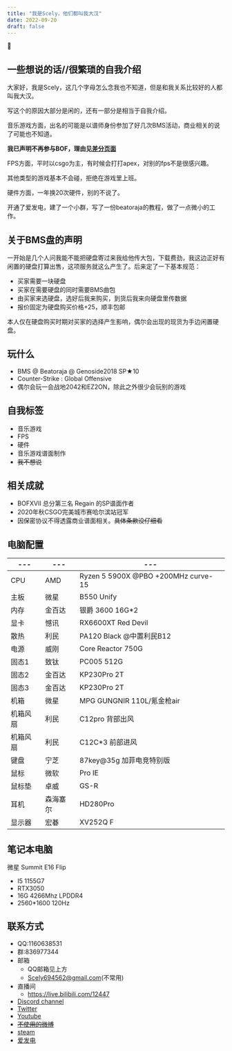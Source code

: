 ```yaml
---
title: "我是Scely，他们都叫我大汉"
date: 2022-09-20
draft: false
---
```


:thinking:

<!--more-->

## 一些想说的话//很繁琐的自我介绍

  大家好，我是Scely，这几个字母怎么念我也不知道，但是和我关系比较好的人都叫我大汉。

  写这个的原因大部分是闲的，还有一部分是相当于自我介绍。
  
  音乐游戏方面，出名的可能是以谱师身份参加了好几次BMS活动，商业相关的说了可能也不知道。

  **我已声明不再参与BOF，理由见[差分页面](https://scelym.github.io/post/sabuns/)**

  FPS方面，平时以csgo为主，有时候会打打apex，对别的fps不是很感兴趣。

  其他类型的游戏基本不会碰，拒绝在游戏里上班。

  硬件方面，一年换20次硬件，别的不说了。

  开通了爱发电，建了一个小群，写了一份beatoraja的教程，做了一点微小的工作。

## 关于BMS盘的声明

一开始是几个人问我能不能把硬盘寄过来我给他传大包，下载费劲，我这边正好有闲置的硬盘打算出售，这项服务就这么产生了。后来定了一下基本规范：

- 买家需要一块硬盘
- 买家在需要硬盘的同时需要BMS曲包
- 由买家来选硬盘，选好后我来购买，到货后我来向硬盘里传数据
- 报价固定为硬盘购买价格+25，顺丰包邮

本人仅在硬盘购买时期对买家的选择产生影响，偶尔会出现的现货为手边闲置硬盘。

## 玩什么
- BMS @ Beatoraja @ Genoside2018 SP★10
- Counter-Strike : Global Offensive
- 偶尔会玩一会战地2042和EZ2ON，除此之外很少会玩别的游戏

## 自我标签
- 音乐游戏
- FPS
- 硬件
- 音乐游戏谱面制作
- ~~我不想说~~

## 相关成就
- BOFXVII 总分第三名 Regain 的SP谱面作者
- 2020年秋CSGO完美城市赛哈尔滨站冠军
- 因保密协议不得透露商业谱面相关。~~具体条款没仔细看~~

## 电脑配置

---|---|---
---|---|---
CPU | AMD | Ryzen 5 5900X @PBO +200MHz curve-15
主板 | 微星 | B550 Unify
内存 | 金百达 | 银爵 3600 16G*2
显卡 | 憾讯 | RX6600XT Red Devil
散热 | 利民 | PA120 Black @中置利民B12
电源 | 威刚 | Core Reactor 750G
固态1 | 致钛 | PC005 512G
固态2 | 金百达 | KP230Pro 2T
固态3 | 金百达 | KP230Pro 2T
机箱 | 微星 | MPG GUNGNIR 110L/氪金枪air
机箱风扇 | 利民 | C12pro 背部出风
机箱风扇 | 利民 | C12C*3 前部进风
键盘 | 宁芝 | 87key@35g 加菲电竞特别版
鼠标 | 微软 | Pro IE
鼠标垫 | 卓威 | GS-R
耳机 | 森海塞尔 | HD280Pro
显示器 | 宏碁 | XV252Q F



## 笔记本电脑

微星 Summit E16 Flip
- I5 1155G7
- RTX3050
- 16G 4266Mhz LPDDR4
- 2560*1600 120Hz


## 联系方式

- QQ:1160638531
- 群:836977344
- 邮箱
  - QQ邮箱见上方
  - Scely694562@gmail.com(不常用)
- 直播间
  - https://live.bilibili.com/12447
- [Discord channel](discord.gg/9mp6h6W)
- [Twitter](https://twitter.com/Scelytheboomer)
- [Youtube](https://www.youtube.com/channel/UCEuWgIRKyeApO6dxfca5xOg)
- ~~[不使用的微博](https://weibo.com/2485089434/profile)~~
- [steam](https://steamcommunity.com/id/ScelyM/)
- [爱发电](https://afdian.net/@Scely)


